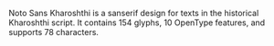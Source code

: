 Noto Sans Kharoshthi is a sanserif design for texts in the historical Kharoshthi script. It contains 154 glyphs, 10 OpenType features, and supports 78 characters.